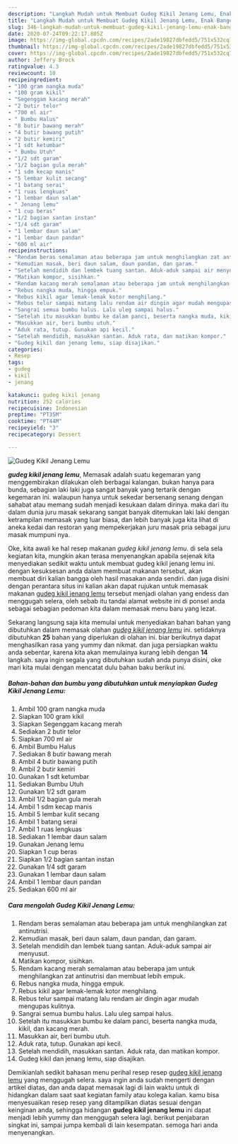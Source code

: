 ```yaml
---
description: "Langkah Mudah untuk Membuat Gudeg Kikil Jenang Lemu, Enak Banget"
title: "Langkah Mudah untuk Membuat Gudeg Kikil Jenang Lemu, Enak Banget"
slug: 346-langkah-mudah-untuk-membuat-gudeg-kikil-jenang-lemu-enak-banget
date: 2020-07-24T09:22:17.805Z
image: https://img-global.cpcdn.com/recipes/2ade19827dbfedd5/751x532cq70/gudeg-kikil-jenang-lemu-foto-resep-utama.jpg
thumbnail: https://img-global.cpcdn.com/recipes/2ade19827dbfedd5/751x532cq70/gudeg-kikil-jenang-lemu-foto-resep-utama.jpg
cover: https://img-global.cpcdn.com/recipes/2ade19827dbfedd5/751x532cq70/gudeg-kikil-jenang-lemu-foto-resep-utama.jpg
author: Jeffery Brock
ratingvalue: 4.3
reviewcount: 10
recipeingredient:
- "100 gram nangka muda"
- "100 gram kikil"
- "Segenggam kacang merah"
- "2 butir telor"
- "700 ml air"
- " Bumbu Halus"
- "8 butir bawang merah"
- "4 butir bawang putih"
- "2 butir kemiri"
- "1 sdt ketumbar"
- " Bumbu Utuh"
- "1/2 sdt garam"
- "1/2 bagian gula merah"
- "1 sdm kecap manis"
- "5 lembar kulit secang"
- "1 batang serai"
- "1 ruas lengkuas"
- "1 lembar daun salam"
- " Jenang lemu"
- "1 cup beras"
- "1/2 bagian santan instan"
- "1/4 sdt garam"
- "1 lembar daun salam"
- "1 lembar daun pandan"
- "600 ml air"
recipeinstructions:
- "Rendam beras semalaman atau beberapa jam untuk menghilangkan zat antinutrisi."
- "Kemudian masak, beri daun salam, daun pandan, dan garam."
- "Setelah mendidih dan lembek tuang santan. Aduk-aduk sampai air menyusut."
- "Matikan kompor, sisihkan."
- "Rendam kacang merah semalaman atau beberapa jam untuk menghilangkan zat antinutrisi dan membuat lebih empuk."
- "Rebus nangka muda, hingga empuk."
- "Rebus kikil agar lemak-lemak kotor menghilang."
- "Rebus telur sampai matang lalu rendam air dingin agar mudah mengupas kulitnya."
- "Sangrai semua bumbu halus. Lalu uleg sampai halus."
- "Setelah itu masukkan bumbu ke dalam panci, beserta nangka muda, kikil, dan kacang merah."
- "Masukkan air, beri bumbu utuh."
- "Aduk rata, tutup. Gunakan api kecil."
- "Setelah mendidih, masukkan santan. Aduk rata, dan matikan kompor."
- "Gudeg kikil dan jenang lemu, siap disajikan."
categories:
- Resep
tags:
- gudeg
- kikil
- jenang

katakunci: gudeg kikil jenang 
nutrition: 252 calories
recipecuisine: Indonesian
preptime: "PT35M"
cooktime: "PT44M"
recipeyield: "3"
recipecategory: Dessert

---
```



![Gudeg Kikil Jenang Lemu](https://img-global.cpcdn.com/recipes/2ade19827dbfedd5/751x532cq70/gudeg-kikil-jenang-lemu-foto-resep-utama.jpg)

<b><i>gudeg kikil jenang lemu</i></b>, Memasak adalah suatu kegemaran yang menggembirakan dilakukan oleh berbagai kalangan. bukan hanya para bunda, sebagian laki laki juga sangat banyak yang tertarik dengan kegemaran ini. walaupun hanya untuk sekedar bersenang senang dengan sahabat atau memang sudah menjadi kesukaan dalam dirinya. maka dari itu dalam dunia juru masak sekarang sangat banyak ditemukan laki laki dengan ketrampilan memasak yang luar biasa, dan lebih banyak juga kita lihat di aneka kedai dan restoran yang mempekerjakan juru masak pria sebagai juru masak mumpuni nya.



Oke, kita awali ke hal resep makanan <i>gudeg kikil jenang lemu</i>. di sela sela kegiatan kita, mungkin akan terasa menyenangkan apabila sejenak kita menyediakan sedikit waktu untuk membuat gudeg kikil jenang lemu ini. dengan kesuksesan anda dalam membuat makanan tersebut, akan membuat diri kalian bangga oleh hasil masakan anda sendiri. dan juga disini dengan perantara situs ini kalian akan dapat rujukan untuk memasak makanan <u>gudeg kikil jenang lemu</u> tersebut menjadi olahan yang endess dan menggugah selera, oleh sebab itu tandai alamat website ini di ponsel anda sebagai sebagian pedoman kita dalam memasak menu baru yang lezat.


Sekarang langsung saja kita memulai untuk menyediakan bahan bahan yang dibutuhkan dalam memasak olahan <u><i>gudeg kikil jenang lemu</i></u> ini. setidaknya dibutuhkan <b>25</b> bahan yang diperlukan di olahan ini. biar berikutnya dapat menghasilkan rasa yang yummy dan nikmat. dan juga persiapkan waktu anda sebentar, karena kita akan memulainya kurang lebih dengan <b>14</b> langkah. saya ingin segala yang dibutuhkan sudah anda punya disini, oke mari kita mulai dengan mencatat dulu bahan baku berikut ini.

<!--inarticleads1-->

##### Bahan-bahan dan bumbu yang dibutuhkan untuk menyiapkan Gudeg Kikil Jenang Lemu:

1. Ambil 100 gram nangka muda
1. Siapkan 100 gram kikil
1. Siapkan Segenggam kacang merah
1. Sediakan 2 butir telor
1. Siapkan 700 ml air
1. Ambil  Bumbu Halus
1. Sediakan 8 butir bawang merah
1. Ambil 4 butir bawang putih
1. Ambil 2 butir kemiri
1. Gunakan 1 sdt ketumbar
1. Sediakan  Bumbu Utuh
1. Gunakan 1/2 sdt garam
1. Ambil 1/2 bagian gula merah
1. Ambil 1 sdm kecap manis
1. Ambil 5 lembar kulit secang
1. Ambil 1 batang serai
1. Ambil 1 ruas lengkuas
1. Sediakan 1 lembar daun salam
1. Gunakan  Jenang lemu
1. Siapkan 1 cup beras
1. Siapkan 1/2 bagian santan instan
1. Gunakan 1/4 sdt garam
1. Gunakan 1 lembar daun salam
1. Ambil 1 lembar daun pandan
1. Sediakan 600 ml air




<!--inarticleads2-->

##### Cara mengolah Gudeg Kikil Jenang Lemu:

1. Rendam beras semalaman atau beberapa jam untuk menghilangkan zat antinutrisi.
1. Kemudian masak, beri daun salam, daun pandan, dan garam.
1. Setelah mendidih dan lembek tuang santan. Aduk-aduk sampai air menyusut.
1. Matikan kompor, sisihkan.
1. Rendam kacang merah semalaman atau beberapa jam untuk menghilangkan zat antinutrisi dan membuat lebih empuk.
1. Rebus nangka muda, hingga empuk.
1. Rebus kikil agar lemak-lemak kotor menghilang.
1. Rebus telur sampai matang lalu rendam air dingin agar mudah mengupas kulitnya.
1. Sangrai semua bumbu halus. Lalu uleg sampai halus.
1. Setelah itu masukkan bumbu ke dalam panci, beserta nangka muda, kikil, dan kacang merah.
1. Masukkan air, beri bumbu utuh.
1. Aduk rata, tutup. Gunakan api kecil.
1. Setelah mendidih, masukkan santan. Aduk rata, dan matikan kompor.
1. Gudeg kikil dan jenang lemu, siap disajikan.




Demikianlah sedikit bahasan menu perihal resep resep <u>gudeg kikil jenang lemu</u> yang menggugah selera. saya ingin anda sudah mengerti dengan artikel diatas, dan anda dapat memasak lagi di lain waktu untuk di hidangkan dalam saat saat kegiatan family atau kolega kalian. kamu bisa menyesuaikan resep resep yang ditampilkan diatas sesuai dengan keinginan anda, sehingga hidangan <b>gudeg kikil jenang lemu</b> ini dapat menjadi lebih yummy dan menggugah selera lagi. berikut penjabaran singkat ini, sampai jumpa kembali di lain kesempatan. semoga hari anda menyenangkan.
